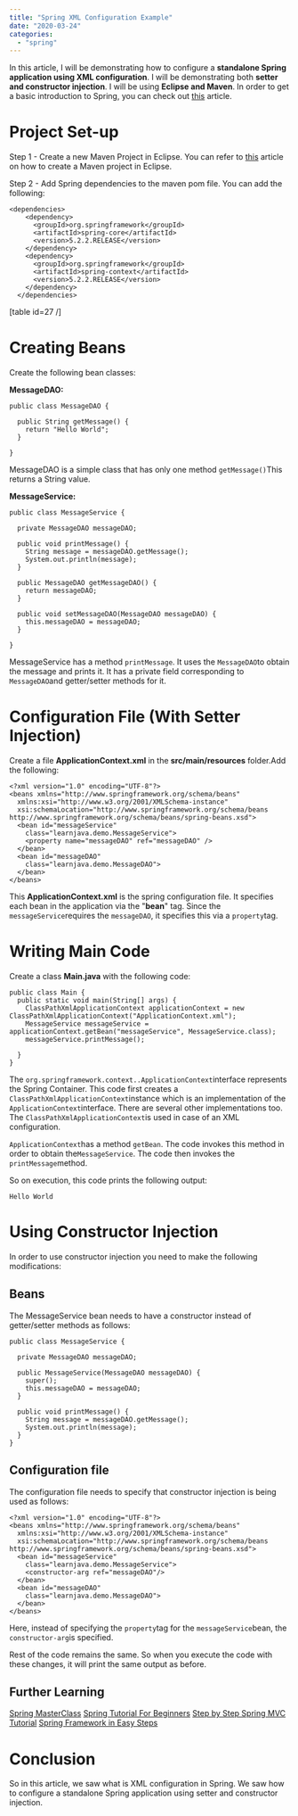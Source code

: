 ```yaml
---
title: "Spring XML Configuration Example"
date: "2020-03-24"
categories: 
  - "spring"
---
```


In this article, I will be demonstrating how to configure a **standalone Spring application using XML configuration**. I will be demonstrating both **setter and constructor injection**. I will be using **Eclipse and Maven**. In order to get a basic introduction to Spring, you can check out [this](https://learnjava.co.in/spring-framework-what-and-why/) article.

# Project Set-up

Step 1 - Create a new Maven Project in Eclipse. You can refer to [this](https://learnjava.co.in/how-to-create-a-maven-project-in-eclipse/) article on how to create a Maven project in Eclipse.

Step 2 - Add Spring dependencies to the maven pom file. You can add the following:

```
<dependencies>
    <dependency>
      <groupId>org.springframework</groupId>
      <artifactId>spring-core</artifactId>
      <version>5.2.2.RELEASE</version>
    </dependency>
    <dependency>
      <groupId>org.springframework</groupId>
      <artifactId>spring-context</artifactId>
      <version>5.2.2.RELEASE</version>
    </dependency>
  </dependencies>
```

\[table id=27 /\]

# Creating Beans

Create the following bean classes:

**MessageDAO:**

```
public class MessageDAO {
  
  public String getMessage() {
    return "Hello World";
  }

}
```

MessageDAO is a simple class that has only one method `getMessage()`This returns a String value.

**MessageService:**

```
public class MessageService {
  
  private MessageDAO messageDAO;

  public void printMessage() {
    String message = messageDAO.getMessage();
    System.out.println(message);
  }

  public MessageDAO getMessageDAO() {
    return messageDAO;
  }

  public void setMessageDAO(MessageDAO messageDAO) {
    this.messageDAO = messageDAO;
  }

}
```

MessageService has a method `printMessage`. It uses the `MessageDAO`to obtain the message and prints it. It has a private field corresponding to `MessageDAO`and getter/setter methods for it.

# Configuration File (With Setter Injection)

Create a file **ApplicationContext.xml** in the **src/main/resources** folder.Add the following:

```
<?xml version="1.0" encoding="UTF-8"?>
<beans xmlns="http://www.springframework.org/schema/beans"
  xmlns:xsi="http://www.w3.org/2001/XMLSchema-instance"
  xsi:schemaLocation="http://www.springframework.org/schema/beans
http://www.springframework.org/schema/beans/spring-beans.xsd">
  <bean id="messageService"
    class="learnjava.demo.MessageService">
    <property name="messageDAO" ref="messageDAO" />
  </bean>
  <bean id="messageDAO"
    class="learnjava.demo.MessageDAO">
  </bean>
</beans>
```

This **ApplicationContext.xml** is the spring configuration file. It specifies each bean in the application via the "**bean**" tag. Since the `messageService`requires the `messageDAO`, it specifies this via a `property`tag.

# Writing Main Code

Create a class **Main.java** with the following code:

```
public class Main {
  public static void main(String[] args) {
    ClassPathXmlApplicationContext applicationContext = new ClassPathXmlApplicationContext("ApplicationContext.xml");
    MessageService messageService = applicationContext.getBean("messageService", MessageService.class);
    messageService.printMessage();
    
  }
}

```

The `org.springframework.context..ApplicationContext`interface represents the Spring Container. This code first creates a `ClassPathXmlApplicationContext`instance which is an implementation of the `ApplicationContext`interface. There are several other implementations too. The `ClassPathXmlApplicationContext`is used in case of an XML configuration.

`ApplicationContext`has a method `getBean`. The code invokes this method in order to obtain the`MessageService`. The code then invokes the `printMessage`method.

So on execution, this code prints the following output:

```
Hello World
```

# Using Constructor Injection

In order to use constructor injection you need to make the following modifications:

## Beans

The MessageService bean needs to have a constructor instead of getter/setter methods as follows:

```
public class MessageService {
  
  private MessageDAO messageDAO;

  public MessageService(MessageDAO messageDAO) {
    super();
    this.messageDAO = messageDAO;
  }

  public void printMessage() {
    String message = messageDAO.getMessage();
    System.out.println(message);
  }
}

```

## Configuration file

The configuration file needs to specify that constructor injection is being used as follows:

```
<?xml version="1.0" encoding="UTF-8"?>
<beans xmlns="http://www.springframework.org/schema/beans"
  xmlns:xsi="http://www.w3.org/2001/XMLSchema-instance"
  xsi:schemaLocation="http://www.springframework.org/schema/beans
http://www.springframework.org/schema/beans/spring-beans.xsd">
  <bean id="messageService"
    class="learnjava.demo.MessageService">
    <constructor-arg ref="messageDAO"/>
  </bean>
  <bean id="messageDAO"
    class="learnjava.demo.MessageDAO">
  </bean>
</beans>
```

Here, instead of specifying the `property`tag for the `messageService`bean, the `constructor-arg`is specified.

Rest of the code remains the same. So when you execute the code with these changes, it will print the same output as before.

## Further Learning

[Spring MasterClass](https://click.linksynergy.com/deeplink?id=MnzIZAZNE5Y&mid=39197&murl=https%3A%2F%2Fwww.udemy.com%2Fcourse%2Fjava-spring-framework-masterclass%2F) [Spring Tutorial For Beginners](https://click.linksynergy.com/deeplink?id=MnzIZAZNE5Y&mid=39197&murl=https%3A%2F%2Fwww.udemy.com%2Fcourse%2Fspring-tutorial-for-beginners%2F) [Step by Step Spring MVC Tutorial](https://click.linksynergy.com/deeplink?id=MnzIZAZNE5Y&mid=39197&murl=https%3A%2F%2Fwww.udemy.com%2Fcourse%2Fspring-mvc-tutorial-for-beginners-step-by-step%2F) [Spring Framework in Easy Steps](https://click.linksynergy.com/deeplink?id=MnzIZAZNE5Y&mid=39197&murl=https%3A%2F%2Fwww.udemy.com%2Fcourse%2Fspringframeworkineasysteps%2F)

# Conclusion

So in this article, we saw what is XML configuration in Spring. We saw how to configure a standalone Spring application using setter and constructor injection.
